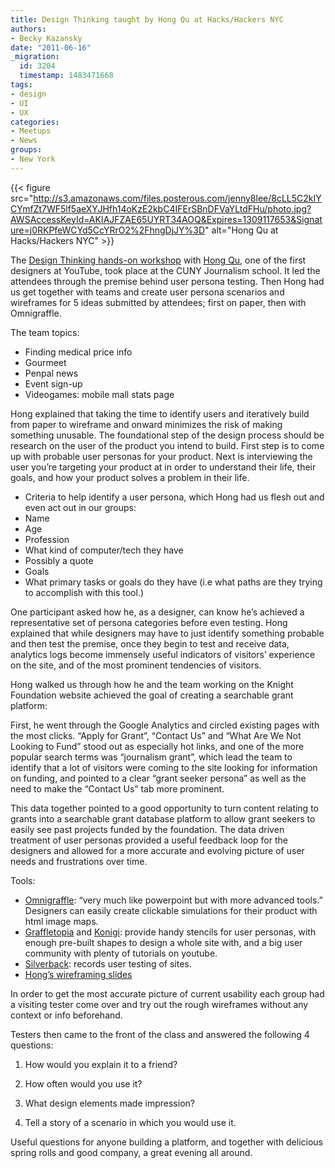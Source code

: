 ```yaml
---
title: Design Thinking taught by Hong Qu at Hacks/Hackers NYC
authors:
- Becky Kazansky
date: "2011-06-16"
_migration:
  id: 3204
  timestamp: 1483471668
tags:
- design
- UI
- UX
categories:
- Meetups
- News
groups:
- New York
---
```


{{< figure src="http://s3.amazonaws.com/files.posterous.com/jenny8lee/8cLL5C2kIYCYmfZt7WF5lf5aeXYJHfh14oKzE2kbC4IFErSBnDFVaYLtdFHu/photo.jpg?AWSAccessKeyId=AKIAJFZAE65UYRT34AOQ&Expires=1309117653&Signature=j0RKPfeWCYd5CcYRrO2%2FhngDjJY%3D" alt="Hong Qu at Hacks/Hackers NYC" >}}

The [Design Thinking hands-on workshop][1] with [Hong Qu][2], one of the first designers at YouTube, took place at the CUNY Journalism school. It led the attendees through the premise behind user persona testing. Then Hong had us get together with teams and create user persona scenarios and wireframes for 5 ideas submitted by attendees; first on paper, then with Omnigraffle.

The team topics:

  * Finding medical price info
  * Gourmeet
  * Penpal news
  * Event sign-up
  * Videogames: mobile mall stats page

Hong explained that taking the time to identify users and iteratively build from paper to wireframe and onward minimizes the risk of making something unusable. The foundational step of the design process should be research on the user of the product you intend to build. First step is to come up with probable user personas for your product. Next is interviewing the user you&#8217;re targeting your product at in order to understand their life, their goals, and how your product solves a problem in their life.

  * Criteria to help identify a user persona, which Hong had us flesh out and even act out in our groups:
  * Name
  * Age
  * Profession
  * What kind of computer/tech they have
  * Possibly a quote
  * Goals
  * What primary tasks or goals do they have (i.e what paths are they trying to accomplish with this tool.)

One participant asked how he, as a designer, can know he&#8217;s achieved a representative set of persona categories before even testing. Hong explained that while designers may have to just identify something probable and then test the premise, once they begin to test and receive data, analytics logs become immensely useful indicators of visitors&#8217; experience on the site, and of the most prominent tendencies of visitors.

Hong walked us through how he and the team working on the Knight Foundation website achieved the goal of creating a searchable grant platform:

First, he went through the Google Analytics and circled existing pages with the most clicks. &#8220;Apply for Grant&#8221;, &#8220;Contact Us&#8221; and &#8220;What Are We Not Looking to Fund&#8221; stood out as especially hot links, and one of the more popular search terms was &#8220;journalism grant&#8221;, which lead the team to identify that a lot of visitors were coming to the site looking for information on funding, and pointed to a clear &#8220;grant seeker persona&#8221; as well as the need to make the &#8220;Contact Us&#8221; tab more prominent.

This data together pointed to a good opportunity to turn content relating to grants into a searchable grant database platform to allow grant seekers to easily see past projects funded by the foundation. The data driven treatment of user personas provided a useful feedback loop for the designers and allowed for a more accurate and evolving picture of user needs and frustrations over time.

Tools:

  * [Omnigraffle][3]: &#8220;very much like powerpoint but with more advanced tools.&#8221; Designers can easily create clickable simulations for their product with html image maps.
  * [Graffletopia][4] and [Konigi][5]: provide handy stencils for user personas, with enough pre-built shapes to design a whole site with, and a big user community with plenty of tutorials on youtube.
  * [Silverback][6]: records user testing of sites.
  * [Hong&#8217;s wireframing slides][7]

In order to get the most accurate picture of current usability each group had a visiting tester come over and try out the rough wireframes without any context or info beforehand.

Testers then came to the front of the class and answered the following 4 questions:

1. How would you explain it to a friend?

2. How often would you use it?

3. What design elements made impression?

4. Tell a story of a scenario in which you would use it.

Useful questions for anyone building a platform, and together with delicious spring rolls and good company, a great evening all around.

 [1]: http://meetupnyc.hackshackers.com/events/21331671/
 [2]: http://www.linkedin.com/in/hongqu
 [3]: http://www.omnigroup.com/products/omnigraffle/
 [4]: http://graffletopia.com/
 [5]: http://konigi.com/tools/omnigraffle-wireframe-stencils
 [6]: http://silverbackapp.com/
 [7]: http://bit.ly/wireframing-intro